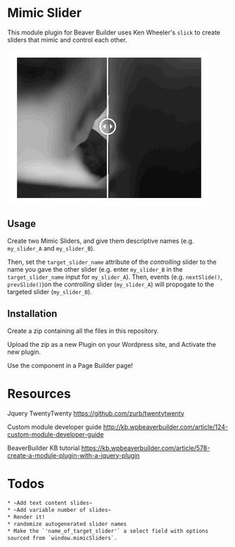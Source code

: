 # Mimic Slider
This module plugin for Beaver Builder uses Ken Wheeler's `slick` to create sliders that mimic and control each other.

![Module Demo](assets/module-demo.gif?raw=true)

## Usage

Create two Mimic Sliders, and give them descriptive names (e.g. `my_slider_A` and `my_slider_B`).

Then, set the `target_slider_name` attribute of the _controlling_ slider to the name you gave the other slider (e.g. enter `my_slider_B` in the `target_slider_name` input for `my_slider_A`). Then, events (e.g. `nextSlide()`, `prevSlide()`)on the _controlling_ slider (`my_slider_A`) will propogate to the targeted slider (`my_slider_B`).

## Installation

Create a zip containing all the files in this repository.

Upload the zip as a new Plugin on your Wordpress site, and Activate the new plugin.

Use the component in a Page Builder page!

# Resources

Jquery TwentyTwenty https://github.com/zurb/twentytwenty

Custom module developer guide http://kb.wpbeaverbuilder.com/article/124-custom-module-developer-guide

BeaverBuilder KB tutorial https://kb.wpbeaverbuilder.com/article/578-create-a-module-plugin-with-a-jquery-plugin

# Todos
    * ~Add text content slides~
    * ~Add variable number of slides~
    * Render it!
    * randomize autogenerated slider names
    * Make the `'name_of_target_slider'` a select field with options sourced from `window.mimicSliders`.